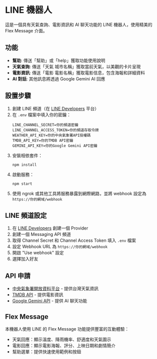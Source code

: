 # LINE 機器人

這是一個具有天氣查詢、電影資訊和 AI 聊天功能的 LINE 機器人，使用精美的 Flex Message 介面。

## 功能

- **幫助**: 傳送「幫助」或「help」獲取功能使用說明
- **天氣查詢**: 傳送「天氣 城市名稱」獲取當前天氣，以美觀的卡片呈現
- **電影資訊**: 傳送「電影 電影名稱」獲取電影信息，包含海報和詳細資料
- **AI 對話**: 其他訊息將透過 Google Gemini AI 回應

## 設置步驟

1. 創建 LINE 頻道（在 [LINE Developers](https://developers.line.biz/) 平台）
2. 在 `.env` 檔案中填入你的密鑰：
   ```
   LINE_CHANNEL_SECRET=你的頻道密鑰
   LINE_CHANNEL_ACCESS_TOKEN=你的頻道存取令牌
   WEATHER_API_KEY=你的中央氣象署API授權碼
   TMDB_API_KEY=你的TMDB API密鑰
   GEMINI_API_KEY=你的Google Gemini API密鑰
   ```
3. 安裝相依套件：
   ```
   npm install
   ```
4. 啟動服務：
   ```
   npm start
   ```
5. 使用 ngrok 或其他工具將服務暴露到網際網路，並將 webhook 設定為 `https://你的網域/webhook`

## LINE 頻道設定

1. 在 [LINE Developers](https://developers.line.biz/) 創建一個 Provider
2. 創建一個 Messaging API 頻道
3. 取得 Channel Secret 和 Channel Access Token 填入 `.env` 檔案
4. 設定 Webhook URL 為 `https://你的網域/webhook`
5. 開啟 "Use webhook" 設定
6. 選擇加入好友

## API 申請

- [中央氣象署開放資料平台](https://opendata.cwa.gov.tw/) - 提供台灣天氣資訊
- [TMDB API](https://www.themoviedb.org/documentation/api) - 提供電影資訊
- [Google Gemini API](https://ai.google.dev/gemini) - 提供 AI 聊天功能

## Flex Message

本機器人使用 LINE 的 Flex Message 功能提供豐富的互動體驗：

- 天氣回應：顯示溫度、降雨機率、舒適度和天氣圖示
- 電影回應：顯示電影海報、評分、上映日期和劇情簡介
- 幫助選單：提供快速使用範例和按鈕 